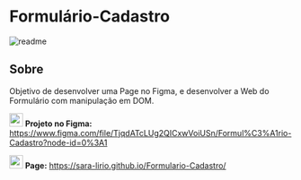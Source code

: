 # Formulário-Cadastro
![readme](https://user-images.githubusercontent.com/98292860/174852395-0f8b3fdc-faf6-40e2-810e-91a6b85b43ee.png)


## Sobre

Objetivo de desenvolver uma Page no Figma, e desenvolver a Web do Formulário com manipulação em DOM. 

<img src="https://assets.asana.biz/transform/ba9b63a3-f255-4088-b5fe-14ab4628f50b/logo-app-figma" width="24px;" > **Projeto no Figma:** https://www.figma.com/file/TjqdATcLUg2QICxwVoiUSn/Formul%C3%A1rio-Cadastro?node-id=0%3A1

<img src="https://cdn-icons-png.flaticon.com/512/5968/5968896.png"  width="24px;" > **Page:** https://sara-lirio.github.io/Formulario-Cadastro/

